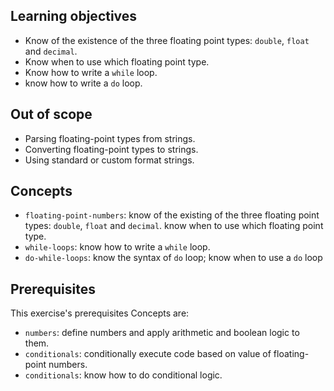 ## Learning objectives

- Know of the existence of the three floating point types: `double`, `float` and `decimal`.
- Know when to use which floating point type.
- Know how to write a `while` loop.
- know how to write a `do` loop.

## Out of scope

- Parsing floating-point types from strings.
- Converting floating-point types to strings.
- Using standard or custom format strings.

## Concepts

- `floating-point-numbers`: know of the existing of the three floating point types: `double`, `float` and `decimal`. know when to use which floating point type.
- `while-loops`: know how to write a `while` loop.
- `do-while-loops`: know the syntax of `do` loop; know when to use a `do` loop

## Prerequisites

This exercise's prerequisites Concepts are:

- `numbers`: define numbers and apply arithmetic and boolean logic to them.
- `conditionals`: conditionally execute code based on value of floating-point numbers.
- `conditionals`: know how to do conditional logic.

[docs.microsoft.com-floating-point-numeric-types]: https://docs.microsoft.com/en-us/dotnet/csharp/language-reference/builtin-types/floating-point-numeric-types

